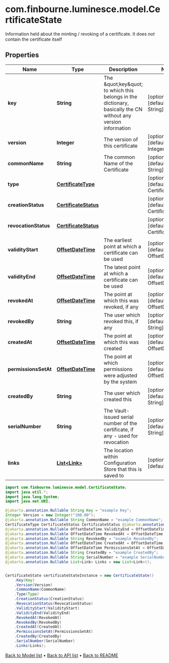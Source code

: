 # com.finbourne.luminesce.model.CertificateState
Information held about the minting / revoking of a certificate. It does *not* contain the certificate itself

## Properties

Name | Type | Description | Notes
------------ | ------------- | ------------- | -------------
**key** | **String** | The \&quot;key\&quot; to which this belongs in the dictionary, basically the CN without any version information | [optional] [default to String]
**version** | **Integer** | The version of this certificate | [optional] [default to Integer]
**commonName** | **String** | The common Name of the Certificate | [optional] [default to String]
**type** | [**CertificateType**](CertificateType.md) |  | [optional] [default to CertificateType]
**creationStatus** | [**CertificateStatus**](CertificateStatus.md) |  | [optional] [default to CertificateStatus]
**revocationStatus** | [**CertificateStatus**](CertificateStatus.md) |  | [optional] [default to CertificateStatus]
**validityStart** | [**OffsetDateTime**](OffsetDateTime.md) | The earliest point at which a certificate can be used | [optional] [default to OffsetDateTime]
**validityEnd** | [**OffsetDateTime**](OffsetDateTime.md) | The latest point at which a certificate can be used | [optional] [default to OffsetDateTime]
**revokedAt** | [**OffsetDateTime**](OffsetDateTime.md) | The point at which this was revoked, if any | [optional] [default to OffsetDateTime]
**revokedBy** | **String** | The user which revoked this, if any | [optional] [default to String]
**createdAt** | [**OffsetDateTime**](OffsetDateTime.md) | The point at which this was created | [optional] [default to OffsetDateTime]
**permissionsSetAt** | [**OffsetDateTime**](OffsetDateTime.md) | The point at which permissions were adjusted by the system | [optional] [default to OffsetDateTime]
**createdBy** | **String** | The user which created this | [optional] [default to String]
**serialNumber** | **String** | The Vault-issued serial number of the certificate, if any - used for revocation | [optional] [default to String]
**links** | [**List&lt;Link&gt;**](Link.md) | The location within Configuration Store that this is saved to | [optional] [default to List<Link>]

```java
import com.finbourne.luminesce.model.CertificateState;
import java.util.*;
import java.lang.System;
import java.net.URI;

@jakarta.annotation.Nullable String Key = "example Key";
Integer Version = new Integer("100.00");
@jakarta.annotation.Nullable String CommonName = "example CommonName";
CertificateType CertificateStatus CertificateStatus @jakarta.annotation.Nullable OffsetDateTime ValidityStart = OffsetDateTime.now();
@jakarta.annotation.Nullable OffsetDateTime ValidityEnd = OffsetDateTime.now();
@jakarta.annotation.Nullable OffsetDateTime RevokedAt = OffsetDateTime.now();
@jakarta.annotation.Nullable String RevokedBy = "example RevokedBy";
@jakarta.annotation.Nullable OffsetDateTime CreatedAt = OffsetDateTime.now();
@jakarta.annotation.Nullable OffsetDateTime PermissionsSetAt = OffsetDateTime.now();
@jakarta.annotation.Nullable String CreatedBy = "example CreatedBy";
@jakarta.annotation.Nullable String SerialNumber = "example SerialNumber";
@jakarta.annotation.Nullable List<Link> Links = new List<Link>();


CertificateState certificateStateInstance = new CertificateState()
    .Key(Key)
    .Version(Version)
    .CommonName(CommonName)
    .Type(Type)
    .CreationStatus(CreationStatus)
    .RevocationStatus(RevocationStatus)
    .ValidityStart(ValidityStart)
    .ValidityEnd(ValidityEnd)
    .RevokedAt(RevokedAt)
    .RevokedBy(RevokedBy)
    .CreatedAt(CreatedAt)
    .PermissionsSetAt(PermissionsSetAt)
    .CreatedBy(CreatedBy)
    .SerialNumber(SerialNumber)
    .Links(Links);
```


[Back to Model list](../README.md#documentation-for-models) &#8226; [Back to API list](../README.md#documentation-for-api-endpoints) &#8226; [Back to README](../README.md)
